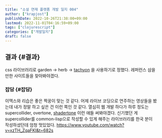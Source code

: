 ```yaml
---
title: "소설 연재 플랫폼 개발 일지 004"
author: ["krapjost"]
publishDate: 2022-10-26T21:38:00+09:00
lastmod: 2022-11-01T04:16:59+09:00
tags: ["clojurescript"]
categories: ["개발일지"]
draft: false
---
```


## 결과 {#결과}

css 라이브러리로 garden -&gt; herb -&gt; [tachyon](https://github.com/dwyl/learn-tachyons#theming) 을 사용하기로 정했다.
레퍼런스 삼을만한 사이트들을 찾아봐야겠다.


### 잡담 {#잡담}

이맥스와 리습은 좋은 짝꿍이 맞는 것 같다. 어제 라이브 코딩으로 연주하는 영상들을 봤는데 내가 정말 하고 싶은 건 이런 쪽인 것 같다.
열심히 웹 개발 하다가 하루 정도는 supercollider, overtone, [shadertone](https://github.com/overtone/shadertone) 이런 애들 써봐야겠다.
신기했던 게 supercollider를 common-lisp으로 작성할 수 있게 해주는 라이브러리를 한국 분이 작성하셨던데 엄청 멋있었다.
<https://www.youtube.com/watch?v=xzTH_ZqaFKI&t=682s>
